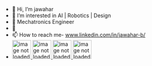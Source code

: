 - 👋 Hi, I’m jawahar
- 👀 I’m interested in AI | Robotics | Design 
- 🌱 Mechatronics Engineer
- 💞️ 
- 📫 How to reach me- www.linkedin.com/in/jawahar-b/
- <div>
		<a href="https://github.com/JAFF-CYBERTHEIF" target="_blank">
		<img src="../images/github logo.png" alt="image not loaded" height="50"/>
		</a>
		<a href="https://www.instagram.com/jawahar_jaff/?hl=en" target="_blank">
		<img url="https://www.canva.com/design/DAEl73EZ5Aw/share/preview?token=IrTYOwUq2JogCYNG1Ym6LQ&role=EDITOR&utm_content=DAEl73EZ5Aw&utm_campaign=designshare&utm_medium=link&utm_source=sharebutton" alt="image not loaded" height="50"/>
		</a>
		<a href="https://www.linkedin.com/in/jawahar-b/" target="_blank">
		<img src="../images/linkedin logo.png" alt="image not loaded" height="50"/>
		</a>
		<a href="mailto: bjawahar10@gmail.com" target="_blank">
		<img src="../images/mail logo.png" alt="image not loaded" height="50"/>
		</a>
	</div>

<!---
JAFF-CYBERTHEIF/JAFF-CYBERTHEIF is a ✨ special ✨ repository because its `README.md` (this file) appears on your GitHub profile.
You can click the Preview link to take a look at your changes.
--->
